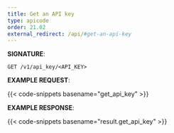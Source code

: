 ```yaml
---
title: Get an API key
type: apicode
order: 21.02
external_redirect: /api/#get-an-api-key
---
```



**SIGNATURE**:


`GET /v1/api_key/<API_KEY>`


**EXAMPLE REQUEST**:


{{< code-snippets basename="get_api_key" >}}


**EXAMPLE RESPONSE**:


{{< code-snippets basename="result.get_api_key" >}}
